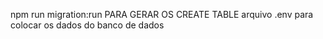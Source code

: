  npm run migration:run PARA GERAR OS CREATE TABLE
 arquivo .env para colocar os dados do banco de dados